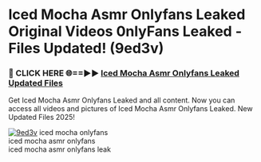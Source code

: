 # Iced Mocha Asmr Onlyfans Leaked Original Videos 0nlyFans Leaked - Files Updated! (9ed3v)

<h3>🔴 CLICK HERE 🌐==►► <a href="https://tinyurl.com/2jnfzry5" rel="nofollow">Iced Mocha Asmr Onlyfans Leaked Updated Files</a></h3>

Get Iced Mocha Asmr Onlyfans Leaked and all content. Now you can access all videos and pictures of Iced Mocha Asmr Onlyfans Leaked. New Updated Files 2025!

[![9ed3v](https://i.imgur.com/GyGTBgg.gif)](https://tinyurl.com/2jnfzry5)
iced mocha onlyfans<br>
iced mocha asmr onlyfans<br>
iced mocha asmr onlyfans leak